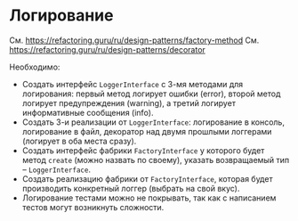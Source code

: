 # Логирование

См. <https://refactoring.guru/ru/design-patterns/factory-method>
См. <https://refactoring.guru/ru/design-patterns/decorator>

Необходимо:

- Создать интерфейс `LoggerInterface` с 3-мя методами для логирования: первый метод логирует ошибки (error), второй метод логирует предупреждения (warning), а третий логирует информативные сообщения (info).
- Создать 3-и реализации от `LoggerInterface`: логирование в консоль, логирование в файл, декоратор над двумя прошлыми логгерами (логирует в оба места сразу).
- Создать интерфейс фабрики `FactoryInterface` у которого будет метод `create` (можно назвать по своему), указать возвращаемый тип – `LoggerInterface`.
- Создать реализацию фабрики от `FactoryInterface`, которая будет производить конкретный логгер (выбрать на свой вкус).
- Логирование тестами можно не покрывать, так как с написанием тестов могут возникнуть сложности.

